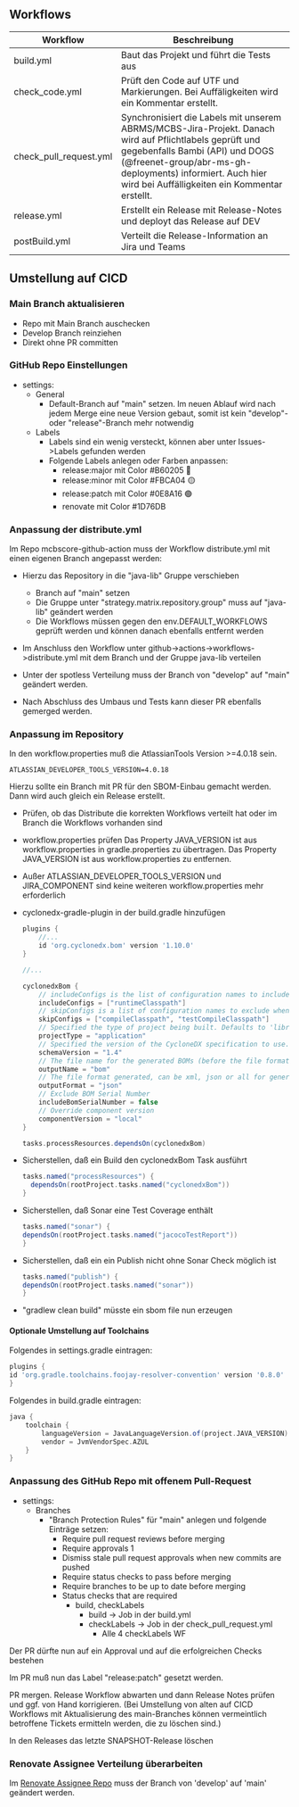 ## Workflows

| Workflow | Beschreibung |
| -------- | ------------ |
| build.yml | Baut das Projekt und führt die Tests aus |
| check_code.yml | Prüft den Code auf UTF und Markierungen. Bei Auffäligkeiten wird ein Kommentar erstellt. |
| check_pull_request.yml | Synchronisiert die Labels mit unserem ABRMS/MCBS-Jira-Projekt. Danach wird auf Pflichtlabels geprüft und gegebenfalls Bambi (API) und DOGS (@freenet-group/abr-ms-gh-deployments) informiert. Auch hier wird bei Auffälligkeiten ein Kommentar erstellt. |
| release.yml | Erstellt ein Release mit Release-Notes und deployt das Release auf DEV |
| postBuild.yml | Verteilt die Release-Information an Jira und Teams |

## Umstellung auf CICD

### Main Branch aktualisieren

* Repo mit Main Branch auschecken
* Develop Branch reinziehen
* Direkt ohne PR committen

### GitHub Repo Einstellungen

* settings:
    * General
        * Default-Branch auf "main" setzen. Im neuen Ablauf wird nach jedem Merge eine neue Version gebaut, somit ist kein "develop"- oder "release"-Branch mehr notwendig
    * Labels
        * Labels sind ein wenig versteckt, können aber unter Issues->Labels gefunden werden
        * Folgende Labels anlegen oder Farben anpassen:
            * release:major mit Color #B60205 🔴
            * release:minor mit Color #FBCA04 🟡
            * release:patch mit Color #0E8A16 🟢
            * renovate mit Color #1D76DB

### Anpassung der distribute.yml

Im Repo mcbscore-github-action muss der Workflow distribute.yml mit einen eigenen Branch angepasst werden:

* Hierzu das Repository in die "java-lib" Gruppe verschieben
    * Branch auf "main" setzen
    * Die Gruppe unter "strategy.matrix.repository.group" muss auf "java-lib" geändert werden
    * Die Workflows müssen gegen den env.DEFAULT_WORKFLOWS geprüft werden und können danach ebenfalls entfernt werden
* Im Anschluss den Workflow unter github->actions->workflows->distribute.yml mit dem Branch und der Gruppe java-lib verteilen

* Unter der spotless Verteilung muss der Branch von "develop" auf "main" geändert werden.

* Nach Abschluss des Umbaus und Tests kann dieser PR ebenfalls gemerged werden.

### Anpassung im Repository
In den workflow.properties muß die AtlassianTools Version >=4.0.18 sein.

```properties
ATLASSIAN_DEVELOPER_TOOLS_VERSION=4.0.18
```

Hierzu sollte ein Branch mit PR für den SBOM-Einbau gemacht werden. Dann wird auch gleich ein Release erstellt.

* Prüfen, ob das Distribute die korrekten Workflows verteilt hat oder im Branch die Workflows vorhanden sind
* workflow.properties prüfen
  Das Property JAVA_VERSION ist aus workflow.properties in gradle.properties zu übertragen.
  Das Property JAVA_VERSION ist aus workflow.properties zu entfernen.
* Außer ATLASSIAN_DEVELOPER_TOOLS_VERSION und JIRA_COMPONENT sind keine weiteren workflow.properties mehr erforderlich

* cyclonedx-gradle-plugin in der build.gradle hinzufügen

    ```groovy
    plugins {
        //...
        id 'org.cyclonedx.bom' version '1.10.0'
    }

    //...

    cyclonedxBom {
        // includeConfigs is the list of configuration names to include when generating the BOM (leave empty to include every configuration)
        includeConfigs = ["runtimeClasspath"]
        // skipConfigs is a list of configuration names to exclude when generating the BOM
        skipConfigs = ["compileClasspath", "testCompileClasspath"]
        // Specified the type of project being built. Defaults to 'library'
        projectType = "application"
        // Specified the version of the CycloneDX specification to use. Defaults to 1.4.
        schemaVersion = "1.4"
        // The file name for the generated BOMs (before the file format suffix).
        outputName = "bom"
        // The file format generated, can be xml, json or all for generating both
        outputFormat = "json"
        // Exclude BOM Serial Number
        includeBomSerialNumber = false
        // Override component version
        componentVersion = "local"
    }
  
    tasks.processResources.dependsOn(cyclonedxBom)
    ```
* Sicherstellen, daß ein Build den cyclonedxBom Task ausführt
  ```groovy
  tasks.named("processResources") {
    dependsOn(rootProject.tasks.named("cyclonedxBom"))
  }
  ```
* Sicherstellen, daß Sonar eine Test Coverage enthält
  ```groovy
  tasks.named("sonar") {
  dependsOn(rootProject.tasks.named("jacocoTestReport"))
  }
  ```
* Sicherstellen, daß ein ein Publish nicht ohne Sonar Check möglich ist
  ```groovy
  tasks.named("publish") {
  dependsOn(rootProject.tasks.named("sonar"))
  }
  ```
* "gradlew clean build" müsste ein sbom file nun erzeugen

#### Optionale Umstellung auf Toolchains
Folgendes in settings.gradle eintragen:
```groovy
plugins {
id 'org.gradle.toolchains.foojay-resolver-convention' version '0.8.0'
}
```
Folgendes in build.gradle eintragen:
```groovy
java {
	toolchain {
		languageVersion = JavaLanguageVersion.of(project.JAVA_VERSION)
		vendor = JvmVendorSpec.AZUL
	}
}
```
### Anpassung des GitHub Repo mit offenem Pull-Request

* settings:
    * Branches
        * "Branch Protection Rules" für "main" anlegen und folgende Einträge setzen:
            * Require pull request reviews before merging
            * Require approvals 1
            * Dismiss stale pull request approvals when new commits are pushed
            * Require status checks to pass before merging
            * Require branches to be up to date before merging
            * Status checks that are required
                * build, checkLabels
                    * build -> Job in der build.yml
                    * checkLabels -> Job in der check_pull_request.yml
                        * Alle 4 checkLabels WF

Der PR dürfte nun auf ein Approval und auf die erfolgreichen Checks bestehen

Im PR muß nun das Label "release:patch" gesetzt werden.

PR mergen. Release Workflow abwarten und dann Release Notes prüfen und ggf. von Hand korrigieren. (Bei Umstellung von alten auf CICD Workflows mit Aktualisierung des main-Branches können vermeintlich betroffene Tickets ermitteln werden, die zu löschen sind.)

In den Releases das letzte SNAPSHOT-Release löschen

### Renovate Assignee Verteilung überarbeiten

Im [Renovate Assignee Repo](https://github.com/freenet-group/mcbscore-renovate/blob/main/renovate-assignees.json) muss der Branch von 'develop' auf 'main' geändert werden.
